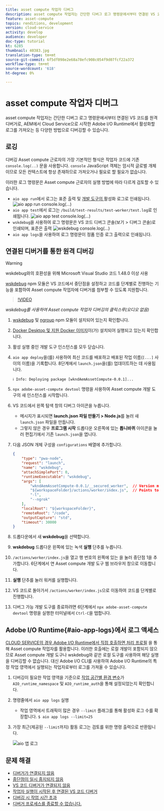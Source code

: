 ```yaml
---
title: asset compute 작업자 디버그
description: asset compute 작업자는 간단한 디버그 로그 명령문에서부터 연결된 VS 코드를 원격 디버거로, AEM에서 Cloud Service으로 시작한 Adobe I/O Runtime에서 활성화할 로그를 가져오는 등 다양한 방법으로 디버깅할 수 있습니다.
feature: asset-compute
topics: renditions, development
version: cloud-service
activity: develop
audience: developer
doc-type: tutorial
kt: 6285
thumbnail: 40383.jpg
translation-type: tm+mt
source-git-commit: 6f5df098e2e68a78efc908c054f9d07fcf22a372
workflow-type: tm+mt
source-wordcount: '618'
ht-degree: 0%

---
```



# asset compute 작업자 디버그

asset compute 작업자는 간단한 디버그 로그 명령문에서부터 연결된 VS 코드를 원격 디버거로, AEM에서 Cloud Service으로 시작한 Adobe I/O Runtime에서 활성화할 로그를 가져오는 등 다양한 방법으로 디버깅할 수 있습니다.

## 로깅

디버깅 Asset compute 근로자의 가장 기본적인 형식은 작업자 코드에 기존 `console.log(..)` 문을 사용합니다. `console` JavaScript 객체는 암시적 글로벌 개체이므로 모든 컨텍스트에 항상 존재하므로 가져오거나 필요로 할 필요가 없습니다.

이러한 로그 명령문은 Asset compute 근로자의 실행 방법에 따라 다르게 검토할 수 있습니다.

+ `aio app run`에서 로그는 표준 출력 및 [개발 도구의 ](../develop/development-tool.md) 활성화 로그로 인쇄됩니다.
   ![aio app run console.log(...)](./assets/debug/console-log__aio-app-run.png)
+ `aio app test`에서 로그는 `/build/test-results/test-worker/test.log`로 인쇄됩니다.
   ![aio app test console.log(...)](./assets/debug/console-log__aio-app-test.png)
+ `wskdebug`을 사용하여 로그 명령문은 VS 코드 디버그 콘솔(보기 > 디버그 콘솔)로 인쇄되며, 표준은 출력
   ![wskdebug console.log(...)](./assets/debug/console-log__wskdebug.png)
+ `aio app logs`을 사용하여 로그 명령문이 정품 인증 로그 출력으로 인쇄됩니다.

## 연결된 디버거를 통한 원격 디버깅

>[!WARNING]
>
>wskdebug와의 호환성을 위해 Microsoft Visual Studio 코드 1.48.0 이상 사용

[wskdebug](https://www.npmjs.com/package/@openwhisk/wskdebug) npm 모듈은 VS 코드에서 중단점을 설정하고 코드를 단계별로 진행하는 기능을 포함하여 Asset compute 작업자에 디버거를 첨부할 수 있도록 지원합니다.

>[!VIDEO](https://video.tv.adobe.com/v/40383/?quality=12&learn=on)

_wskdebug를 사용하여 Asset compute 작업자 디버깅의 클릭스루(오디오 없음)_

1. [wskdebug](../set-up/development-environment.md#wskdebug) 및 [ngroup](../set-up/development-environment.md#ngork) npm 모듈이 설치되어 있는지 확인합니다.
1. [Docker Desktop 및 지원 Docker 이미지](../set-up/development-environment.md#docker)이(가) 설치되어 실행되고 있는지 확인합니다.
1. 활성 실행 중인 개발 도구 인스턴스를 모두 닫습니다.
1. `aio app deploy`을(를) 사용하여 최신 코드를 배포하고 배포된 작업 이름(`[...]` 사이의 이름)을 기록합니다. 8단계에서 `launch.json`을(를) 업데이트하는 데 사용됩니다.

   ```
   ℹ Info: Deploying package [wkndAemAssetCompute-0.0.1]...
   ```
1. `npx adobe-asset-compute devtool` 명령을 사용하여 Asset compute 개발 도구의 새 인스턴스를 시작합니다.
1. VS 코드에서 왼쪽 탐색 창의 디버그 아이콘을 누릅니다.
   + 메시지가 표시되면 __launch.json 파일 만들기 > Node.js__&#x200B;를 눌러 새 `launch.json` 파일을 만듭니다.
   + 그렇지 않은 경우 __프로그램 시작__ 드롭다운 오른쪽에 있는 __톱니바퀴__ 아이콘을 눌러 편집기에서 기존 `launch.json`을 엽니다.
1. 다음 JSON 개체 구성을 `configurations` 배열에 추가합니다.

   ```json
   {
       "type": "pwa-node",
       "request": "launch",
       "name": "wskdebug",
       "attachSimplePort": 0,
       "runtimeExecutable": "wskdebug",
       "args": [
           "wkndAemAssetCompute-0.0.1/__secured_worker",  // Version must match your Asset Compute worker's version
           "${workspaceFolder}/actions/worker/index.js",  // Points to your worker
           "-l",
           "--ngrok"
       ],
       "localRoot": "${workspaceFolder}",
       "remoteRoot": "/code",
       "outputCapture": "std",
       "timeout": 30000
   }
   ```

1. 드롭다운에서 새 __wskdebug__&#x200B;을 선택합니다.
1. __wskdebug__ 드롭다운 왼쪽에 있는 녹색 __실행__ 단추를 누릅니다.
1. `/actions/worker/index.js`을 열고 행 번호의 왼쪽에 있는 을 눌러 중단점 1을 추가합니다. 6단계에서 연 Asset compute 개발 도구 웹 브라우저 창으로 이동합니다.
1. __실행__ 단추를 눌러 워커를 실행합니다.
1. VS 코드로 돌아가서 `/actions/worker/index.js`으로 이동하여 코드를 단계별로 진행합니다.
1. 디버그 가능 개발 도구를 종료하려면 6단계에서 `npx adobe-asset-compute devtool` 명령을 실행한 터미널에서 `Ctrl-C`을 탭합니다.

## Adobe I/O Runtime{#aio-app-logs}에서 로그 액세스

[CLOUD SERVICE의 경우 Adobe I/O Runtime에서 직접 호출하면 처리 프로필](../deploy/processing-profiles.md) 을 통해 Asset compute 작업자를 활용합니다. 이러한 호출에는 로컬 개발이 포함되지 않으므로 Asset compute 개발 도구나 wskdebug와 같은 로컬 도구를 사용하여 해당 실행을 디버깅할 수 없습니다. 대신 Adobe I/O CLI를 사용하여 Adobe I/O Runtime의 특정 작업 영역에서 실행되는 작업자로부터 로그를 가져올 수 있습니다.

1. 디버깅이 필요한 작업 영역을 기준으로 [작업 공간별 환경 변수](../deploy/runtime.md)가 `AIO_runtime_namespace` 및 `AIO_runtime_auth`을 통해 설정되었는지 확인합니다.
1. 명령줄에서 `aio app logs` 실행
   + 작업 영역에서 트래픽이 많은 경우 `--limit` 플래그를 통해 활성화 로그 수를 확장합니다.
      `$ aio app logs --limit=25`
1. 가장 최근(제공된 `--limit`까지) 활동 로그는 검토를 위한 명령 출력으로 반환됩니다.

   ![aio 앱 로그](./assets/debug/aio-app-logs.png)

## 문제 해결

+ [디버거가 연결되지 않음](../troubleshooting.md#debugger-does-not-attach)
+ [중단점이 일시 중지되지 않음](../troubleshooting.md#breakpoints-no-pausing)
+ [VS 코드 디버거가 연결되지 않음](../troubleshooting.md#vs-code-debugger-not-attached)
+ [작업자 실행이 시작된 후 연결된 VS 코드 디버거](../troubleshooting.md#vs-code-debugger-attached-after-worker-execution-began)
+ [디버깅 시 작업 시간 초과](../troubleshooting.md#worker-times-out-while-debugging)
+ [디버거 프로세스를 종료할 수 없습니다.](../troubleshooting.md#cannot-terminate-debugger-process)
